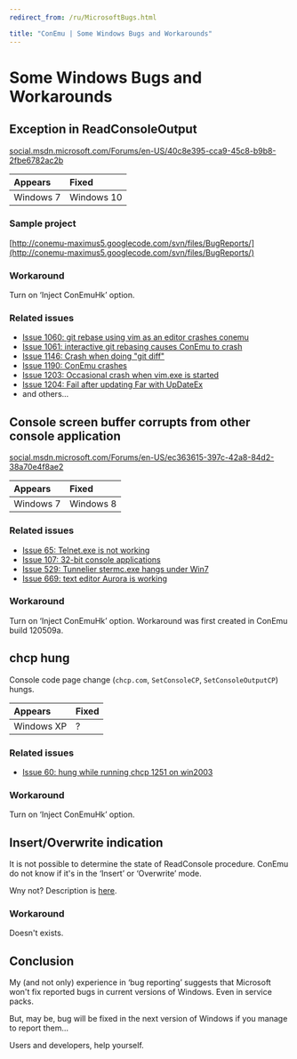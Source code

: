 ```yaml
---
redirect_from: /ru/MicrosoftBugs.html

title: "ConEmu | Some Windows Bugs and Workarounds"
---
```


# Some Windows Bugs and Workarounds

<h2 id="Exception_in_ReadConsoleOutput"> Exception in ReadConsoleOutput </h2>

[social.msdn.microsoft.com/Forums/en-US/40c8e395-cca9-45c8-b9b8-2fbe6782ac2b](http://social.msdn.microsoft.com/Forums/en-US/40c8e395-cca9-45c8-b9b8-2fbe6782ac2b)


| Appears | Fixed |
|:--------|:------|
| Windows 7 | Windows 10 |

### Sample project

[http://conemu-maximus5.googlecode.com/svn/files/BugReports/](http://conemu-maximus5.googlecode.com/svn/files/BugReports/)

### Workaround

Turn on ‘Inject ConEmuHk’ option.

### Related issues

* [Issue 1060: git rebase using vim as an editor crashes conemu](http://code.google.com/p/conemu-maximus5/issues/detail?id=1060)
* [Issue 1061: interactive git rebasing causes ConEmu to crash](http://code.google.com/p/conemu-maximus5/issues/detail?id=1061)
* [Issue 1146: Crash when doing "git diff"](http://code.google.com/p/conemu-maximus5/issues/detail?id=1146)
* [Issue 1190: ConEmu crashes](http://code.google.com/p/conemu-maximus5/issues/detail?id=1190)
* [Issue 1203: Occasional crash when vim.exe is started](http://code.google.com/p/conemu-maximus5/issues/detail?id=1203)
* [Issue 1204: Fail after updating Far with UpDateEx](http://code.google.com/p/conemu-maximus5/issues/detail?id=1204)
* and others...



<h2 id="Console_screen_buffer_corrupts_from_other_console_application"> Console screen buffer corrupts from other console application </h2>

[social.msdn.microsoft.com/Forums/en-US/ec363615-397c-42a8-84d2-38a70e4f8ae2](http://social.msdn.microsoft.com/Forums/en-US/ec363615-397c-42a8-84d2-38a70e4f8ae2)

| Appears | Fixed |
|:--------|:------|
| Windows 7 | Windows 8 |

### Related issues

* [Issue 65: Telnet.exe is not working](http://code.google.com/p/conemu-maximus5/issues/detail?id=65)
* [Issue 107: 32-bit console applications](http://code.google.com/p/conemu-maximus5/issues/detail?id=107)
* [Issue 529: Tunnelier stermc.exe hangs under Win7](http://code.google.com/p/conemu-maximus5/issues/detail?id=529)
* [Issue 669: text editor Aurora is working](http://code.google.com/p/conemu-maximus5/issues/detail?id=669)


### Workaround

Turn on ‘Inject ConEmuHk’ option. Workaround was first created in ConEmu build 120509a.



<h2 id="chcp_hung"> chcp hung </h2>

Console code page change (`chcp.com`, `SetConsoleCP`, `SetConsoleOutputCP`) hungs.


| Appears | Fixed |
|:--------|:------|
| Windows XP | ? |

### Related issues

* [Issue 60: hung while running chcp 1251 on win2003](http://code.google.com/p/conemu-maximus5/issues/detail?id=60)

### Workaround

Turn on ‘Inject ConEmuHk’ option.



<h2 id="Insert-Overwrite-Indicator"> Insert/Overwrite indication </h2>

It is not possible to determine the state of ReadConsole procedure.
ConEmu do not know if it's in the ‘Insert’ or ‘Overwrite’ mode.

Wny not? Description is [here](InsertOverwrite.html).

### Workaround

Doesn't exists.



<h2 id="Conclusion"> Conclusion </h2>

My (and not only) experience in ‘bug reporting’ suggests that
Microsoft won't fix reported bugs in current versions of Windows.
Even in service packs.

But, may be, bug will be fixed in the next version of Windows
if you manage to report them...

Users and developers, help yourself.
